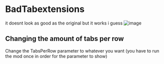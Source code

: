# BadTabextensions
it doesnt look as good as the original but it works i guess
![image](https://user-images.githubusercontent.com/52731127/209819206-a0f741c9-7c5c-4979-8765-182d042c2a2a.png)

## Changing the amount of tabs per row
Change the TabsPerRow parameter to whatever you want (you have to run the mod once in order for the parameter to show)
